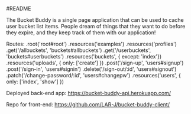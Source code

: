 #README

The Bucket Buddy is a single page application that can be used to
cache user bucket list items.  People dream of things that they want
to do before they expire, and they keep track of them with our application!

Routes:
.root('root#root')
.resources('examples')
.resources('profiles')
.get('/allbuckets', 'buckets#allbuckets')
.get('/userbuckets', 'buckets#userbuckets')
.resources('buckets', { except: 'index'})
.resources('uploads', { only: ['create'] })
.post('/sign-up', 'users#signup')
.post('/sign-in', 'users#signin')
.delete('/sign-out/:id', 'users#signout')
.patch('/change-password/:id', 'users#changepw')
.resources('users', { only: ['index', 'show'] })

Deployed back-end app:
https://bucket-buddy-api.herokuapp.com/

Repo for front-end:
https://github.com/LAR-J/bucket-buddy-client/
